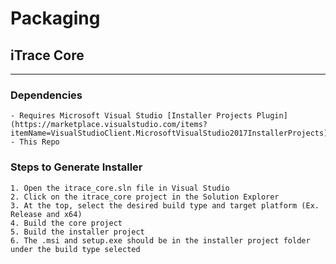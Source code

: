 # Packaging
## iTrace Core
---
### Dependencies
	- Requires Microsoft Visual Studio [Installer Projects Plugin] (https://marketplace.visualstudio.com/items?itemName=VisualStudioClient.MicrosoftVisualStudio2017InstallerProjects)
	- This Repo
### Steps to Generate Installer
	1. Open the itrace_core.sln file in Visual Studio
	2. Click on the itrace_core project in the Solution Explorer
	3. At the top, select the desired build type and target platform (Ex. Release and x64)
	4. Build the core project
	5. Build the installer project
	6. The .msi and setup.exe should be in the installer project folder under the build type selected 
